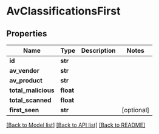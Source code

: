 # AvClassificationsFirst

## Properties
Name | Type | Description | Notes
------------ | ------------- | ------------- | -------------
**id** | **str** |  | 
**av_vendor** | **str** |  | 
**av_product** | **str** |  | 
**total_malicious** | **float** |  | 
**total_scanned** | **float** |  | 
**first_seen** | **str** |  | [optional] 

[[Back to Model list]](../README.md#documentation-for-models) [[Back to API list]](../README.md#documentation-for-api-endpoints) [[Back to README]](../README.md)


